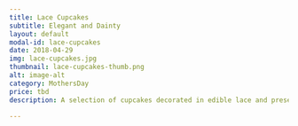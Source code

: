 ```yaml
---
title: Lace Cupcakes
subtitle: Elegant and Dainty
layout: default
modal-id: lace-cupcakes
date: 2018-04-29
img: lace-cupcakes.jpg
thumbnail: lace-cupcakes-thumb.png
alt: image-alt
category: MothersDay
price: tbd
description: A selection of cupcakes decorated in edible lace and presented on a board embellished with brush embroidery.  Ideal as a mother's day gift!

---
```

